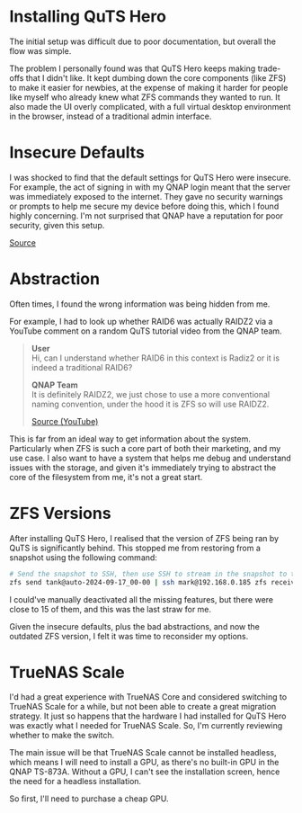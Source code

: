 # Installing QuTS Hero

The initial setup was difficult due to poor documentation, but overall the flow was simple. 

The problem I personally found was that QuTS Hero keeps making trade-offs that I didn't like. It kept dumbing down the core components (like ZFS) to make it easier for newbies, at the expense of making it harder for people like myself who already knew what ZFS commands they wanted to run. It also made the UI overly complicated, with a full virtual desktop environment in the browser, instead of a traditional admin interface. 

<!-- truncate -->

# Insecure Defaults

I was shocked to find that the default settings for QuTS Hero were insecure. For example, the act of signing in with my QNAP login meant that the server was immediately exposed to the internet. They gave no security warnings or prompts to help me secure my device before doing this, which I found highly concerning. I'm not surprised that QNAP have a reputation for poor security, given this setup. 

[Source](https://www.techradar.com/pro/security/qnap-warns-its-nas-devices-are-facing-a-critical-security-flaw-but-a-patch-is-available-so-update-now)

# Abstraction

Often times, I found the wrong information was being hidden from me.

For example, I had to look up whether RAID6 was actually RAIDZ2 via a YouTube comment on a random QuTS tutorial video from the QNAP team. 

> **User** <br/>
> Hi, can I understand whether RAID6 in this context is Radiz2 or it is indeed a traditional RAID6?
> 
> **QNAP Team** <br/>
> It is definitely RAIDZ2, we just chose to use a more conventional naming convention, under the hood it is ZFS so will use RAIDZ2.
> 
> [Source (YouTube)](https://www.youtube.com/watch?v=sStdrQmWunA)

This is far from an ideal way to get information about the system. Particularly when ZFS is such a core part of both their marketing, and my use case. I also want to have a system that helps me debug and understand issues with the storage, and given it's immediately trying to abstract the core of the filesystem from me, it's not a great start.

# ZFS Versions

After installing QuTS Hero, I realised that the version of ZFS being ran by QuTS is significantly behind. This stopped me from restoring from a snapshot using the following command:

```sh
# Send the snapshot to SSH, then use SSH to stream in the snapshot to the zpool
zfs send tank@auto-2024-09-17_00-00 | ssh mark@192.168.0.185 zfs receive zpool2
```

I could've manually deactivated all the missing features, but there were close to 15 of them, and this was the last straw for me. 

Given the insecure defaults, plus the bad abstractions, and now the outdated ZFS version, I felt it was time to reconsider my options.

# TrueNAS Scale

I'd had a great experience with TrueNAS Core and considered switching to TrueNAS Scale for a while, but not been able to create a great migration strategy. It just so happens that the hardware I had installed for QuTS Hero was exactly what I needed for TrueNAS Scale. So, I'm currently reviewing whether to make the switch. 

The main issue will be that TrueNAS Scale cannot be installed headless, which means I will need to install a GPU, as there's no built-in GPU in the QNAP TS-873A. Without a GPU, I can't see the installation screen, hence the need for a headless installation. 

So first, I'll need to purchase a cheap GPU. 

